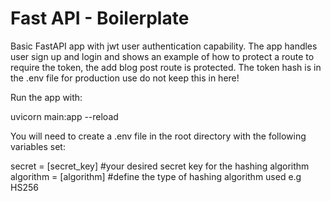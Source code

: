 # Fast API - Boilerplate
Basic FastAPI app with jwt user authentication capability. The app handles user sign up and login and shows an example of how to protect a route to require the token, the add blog post route is protected. The token hash is in the .env file for production use do not keep this in here!


Run the app with:

uvicorn main:app --reload

You will need to create a .env file in the root directory with the following variables set:

secret = [secret_key] #your desired secret key for the hashing algorithm
algorithm = [algorithm] #define the type of hashing algorithm used e.g HS256